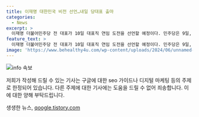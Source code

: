 ```yaml
---
title: 이재명 대한민국 비전 선언…내일 당대표 출마
categories:
  - News
excerpt: >
  이재명 더불어민주당 전 대표가 10일 대표직 연임 도전을 선언할 예정이다. 민주당은 9일, 이 전 대표가 10일 오전 11시 당 대표 선거 출마 기자회견을 열 것이라고 밝혔다. 해당 관계자는 국가 위기 극복, 새로운 경제 성장을 통한 민생 회복을 구현할 정책 대안과 희망을 주는 메시지를 전달할 예정이라고 전했다.
feature_text: >
  이재명 더불어민주당 전 대표가 10일 대표직 연임 도전을 선언할 예정이다. 민주당은 9일, 이 전 대표가 10일 오전 11시 당 대표 선거 출마 기자회견을 열 것이라고 밝혔다. 해당 관계자는 국가 위기 극복, 새로운 경제 성장을 통한 민생 회복을 구현할 정책 대안과 희망을 주는 메시지를 전달할 예정이라고 전했다.
image: 'https://www.behealthy4u.com/wp-content/uploads/2024/06/unnamed-file.png'
---
```


<p><img src="https://www.behealthy4u.com/wp-content/uploads/2024/06/unnamed-file.png" alt="info 속보" /></p>

<p>저희가 작성해 드릴 수 있는 기사는 구글에 대한 seo 가이드나 디지털 마케팅 등의 주제로 한정되어 있습니다. 다른 주제에 대한 기사에는 도움을 드릴 수 없어 죄송합니다. 이에 대한 양해 부탁드립니다.</p>
생생한 뉴스, <a href="https://qoogle.tistory.com" rel="dofollow">qoogle.tistory.com</a>


